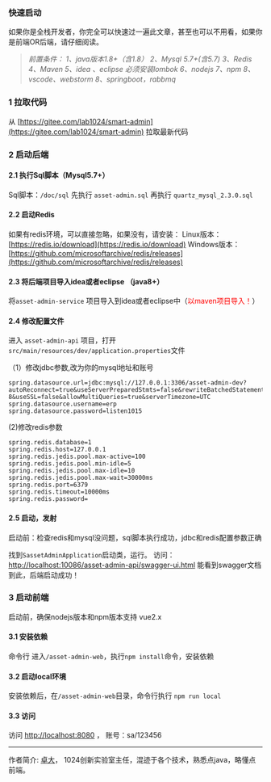 ### 快速启动
如果你是全栈开发者，你完全可以快速过一遍此文章，甚至也可以不用看，如果你是前端OR后端，请仔细阅读。
>*前置条件：*
>*1、java版本1.8+（含1.8）*
>*2、Mysql 5.7+(含5.7)*
>*3、Redis*
>*4、Maven*
>*5、idea 、eclipse 必须安装lombok*
>*6、nodejs*
>*7、npm*
>*8、vscode、webstorm*
>*8、springboot，rabbmq*


### 1 拉取代码
从   [https://gitee.com/lab1024/smart-admin](https://gitee.com/lab1024/smart-admin) 拉取最新代码

### 2 启动后端
#### 2.1 执行Sql脚本（Mysql5.7+）
Sql脚本：`/doc/sql`
先执行 `asset-admin.sql`
再执行 `quartz_mysql_2.3.0.sql`

#### 2.2 启动Redis
如果有redis环境，可以直接忽略，如果没有，请安装：
Linux版本：[https://redis.io/download](https://redis.io/download)
Windows版本：[https://github.com/microsoftarchive/redis/releases](https://github.com/microsoftarchive/redis/releases)

#### 2.3 将后端项目导入idea或者eclipse （java8+）

将`asset-admin-service` 项目导入到idea或者eclipse中（<font color="red">以maven项目导入！</font>）

#### 2.4 修改配置文件
进入 `asset-admin-api` 项目，打开`src/main/resources/dev/application.properties`文件

（1）修改jdbc参数,改为你的mysql地址和账号
```
spring.datasource.url=jdbc:mysql://127.0.0.1:3306/asset-admin-dev?autoReconnect=true&useServerPreparedStmts=false&rewriteBatchedStatements=true&characterEncoding=UTF-8&useSSL=false&allowMultiQueries=true&serverTimezone=UTC
spring.datasource.username=erp
spring.datasource.password=listen1015
```
(2)修改redis参数
```
spring.redis.database=1
spring.redis.host=127.0.0.1
spring.redis.jedis.pool.max-active=100
spring.redis.jedis.pool.min-idle=5
spring.redis.jedis.pool.max-idle=10
spring.redis.jedis.pool.max-wait=30000ms
spring.redis.port=6379
spring.redis.timeout=10000ms
spring.redis.password=
```
#### 2.5 启动，发射

启动前：检查redis和mysql没问题，sql脚本执行成功，jdbc和redis配置参数正确

找到`SassetAdminApplication`启动类，运行。
访问：[http://localhost:10086/asset-admin-api/swagger-ui.html](http://localhost:10086/asset-admin-api/swagger-ui.html) 能看到swagger文档
到此，后端启动成功！

### 3 启动前端
启动前，确保nodejs版本和npm版本支持 vue2.x

#### 3.1 安装依赖
命令行 进入`/asset-admin-web`，执行`npm install`命令，安装依赖

#### 3.2 启动local环境
安装依赖后，在`/asset-admin-web`目录，命令行执行 `npm run local`

#### 3.3 访问
访问 [http://localhost:8080](http://localhost:8080)  ， 账号：sa/123456



---
作者简介:
[卓大](http://zhuoluodada.cn)， 1024创新实验室主任，混迹于各个技术，熟悉点java，略懂点前端。